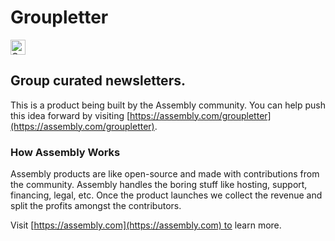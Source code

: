# Groupletter

<a href="https://assembly.com/groupletter/bounties?utm_campaign=assemblage&utm_source=groupletter&utm_medium=repo_badge"><img src="https://asm-badger.herokuapp.com/groupletter/badges/tasks.svg" height="24px" alt="Open Tasks" /></a>

## Group curated newsletters.

This is a product being built by the Assembly community. You can help push this idea forward by visiting [https://assembly.com/groupletter](https://assembly.com/groupletter).

### How Assembly Works

Assembly products are like open-source and made with contributions from the community. Assembly handles the boring stuff like hosting, support, financing, legal, etc. Once the product launches we collect the revenue and split the profits amongst the contributors.

Visit [https://assembly.com](https://assembly.com) to learn more.
